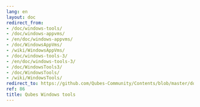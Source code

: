 ```yaml
---
lang: en
layout: doc
redirect_from:
- /doc/windows-tools/
- /doc/windows-appvms/
- /en/doc/windows-appvms/
- /doc/WindowsAppVms/
- /wiki/WindowsAppVms/
- /doc/windows-tools-3/
- /en/doc/windows-tools-3/
- /doc/WindowsTools3/
- /doc/WindowsTools/
- /wiki/WindowsTools/
redirect_to: https://github.com/Qubes-Community/Contents/blob/master/docs/os/windows/windows-tools.md
ref: 86
title: Qubes Windows tools
---
```

